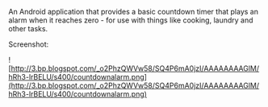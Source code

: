 An Android application that provides a basic countdown timer that plays an alarm when it reaches zero - for use with things like cooking, laundry and other tasks.

Screenshot:

![http://3.bp.blogspot.com/_o2PhzQWVw58/SQ4P6mA0jzI/AAAAAAAAGlM/hRh3-lrBELU/s400/countdownalarm.png](http://3.bp.blogspot.com/_o2PhzQWVw58/SQ4P6mA0jzI/AAAAAAAAGlM/hRh3-lrBELU/s400/countdownalarm.png)